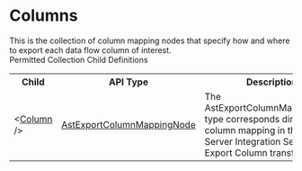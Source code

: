 # Columns

<div class="LanguageSummary"><div class ="SummaryItem">This is the collection of column mapping nodes that specify how and where to export each data flow column of interest.</div></div><div class="SchemaBindingGroup"><div class="SchemaBindingGroupHeader">Permitted Collection Child Definitions</div><table id="SchemaBindingList" class="SchemaBindingList"><tbody><tr><th class="SchemaBindingNameColumnHeader">Child</th><th class="SchemaBindingTypeColumnHeader">API Type</th><th class="SchemaBindingSummaryColumnHeader">Description</th></tr><tr class="cd0"><td class="SchemaBindingName"><span class="punc">&lt;</span><a href=Varigence.Languages.Biml.Transformation.AstExportColumnMappingNode.html">Column</a><span class="punc"> /&gt;</span></td><td class="SchemaBindingType"><a href="../api-reference/Varigence.Languages.Biml.Transformation.AstExportColumnMappingNode.html">AstExportColumnMappingNode</a></td><td class="SchemaBindingSummary">The AstExportColumnMappingNode type corresponds directly to a column mapping in the SQL Server Integration Services Export Column transformation.</td></tr></tbody></table></div>